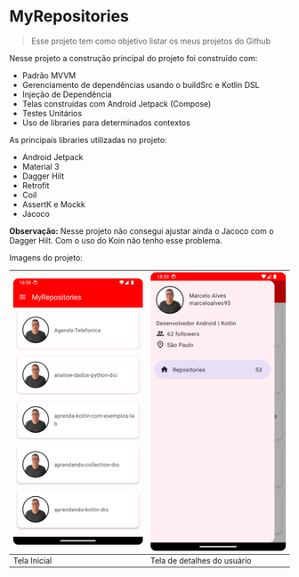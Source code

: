 # MyRepositories
> Esse projeto tem como objetivo listar os meus projetos do Github

Nesse projeto a construção principal do projeto foi construído com:

- Padrão MVVM
- Gerenciamento de dependências usando o buildSrc e Kotlin DSL
- Injeção de Dependência
- Telas construídas com Android Jetpack (Compose)
- Testes Unitários
- Uso de libraries para determinados contextos

As principais libraries utilizadas no projeto:

- Android Jetpack
- Material 3
- Dagger Hilt
- Retrofit 
- Coil
- AssertK e Mockk 
- Jacoco

**Observação:**
Nesse projeto não consegui ajustar ainda o Jacoco com o Dagger Hilt. Com o uso do Koin não tenho esse problema.

Imagens do projeto:

| ![](myrepositories_home.png)     |     ![](myrepositories_user.png)                  |
| --------------- | --------------------- |
| Tela Inicial | Tela de detalhes do usuário |
